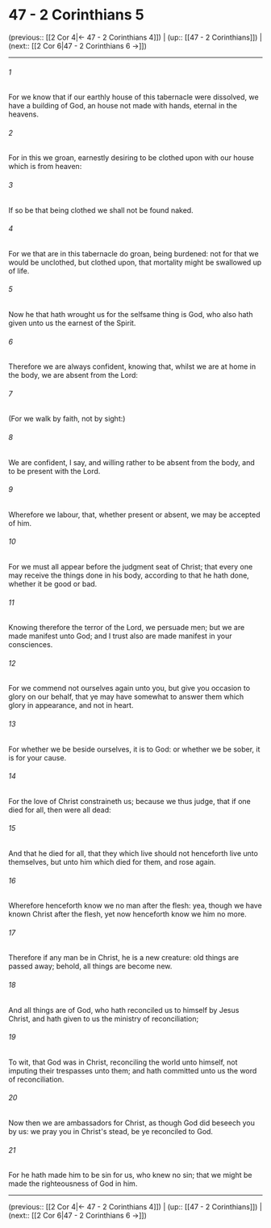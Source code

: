 # 47 - 2 Corinthians 5

(previous:: [[2 Cor 4|← 47 - 2 Corinthians 4]]) | (up:: [[47 - 2 Corinthians]]) | (next:: [[2 Cor 6|47 - 2 Corinthians 6 →]])

***


###### 1 
For we know that if our earthly house of this tabernacle were dissolved, we have a building of God, an house not made with hands, eternal in the heavens. 

###### 2 
For in this we groan, earnestly desiring to be clothed upon with our house which is from heaven: 

###### 3 
If so be that being clothed we shall not be found naked. 

###### 4 
For we that are in this tabernacle do groan, being burdened: not for that we would be unclothed, but clothed upon, that mortality might be swallowed up of life. 

###### 5 
Now he that hath wrought us for the selfsame thing is God, who also hath given unto us the earnest of the Spirit. 

###### 6 
Therefore we are always confident, knowing that, whilst we are at home in the body, we are absent from the Lord: 

###### 7 
(For we walk by faith, not by sight:) 

###### 8 
We are confident, I say, and willing rather to be absent from the body, and to be present with the Lord. 

###### 9 
Wherefore we labour, that, whether present or absent, we may be accepted of him. 

###### 10 
For we must all appear before the judgment seat of Christ; that every one may receive the things done in his body, according to that he hath done, whether it be good or bad. 

###### 11 
Knowing therefore the terror of the Lord, we persuade men; but we are made manifest unto God; and I trust also are made manifest in your consciences. 

###### 12 
For we commend not ourselves again unto you, but give you occasion to glory on our behalf, that ye may have somewhat to answer them which glory in appearance, and not in heart. 

###### 13 
For whether we be beside ourselves, it is to God: or whether we be sober, it is for your cause. 

###### 14 
For the love of Christ constraineth us; because we thus judge, that if one died for all, then were all dead: 

###### 15 
And that he died for all, that they which live should not henceforth live unto themselves, but unto him which died for them, and rose again. 

###### 16 
Wherefore henceforth know we no man after the flesh: yea, though we have known Christ after the flesh, yet now henceforth know we him no more. 

###### 17 
Therefore if any man be in Christ, he is a new creature: old things are passed away; behold, all things are become new. 

###### 18 
And all things are of God, who hath reconciled us to himself by Jesus Christ, and hath given to us the ministry of reconciliation; 

###### 19 
To wit, that God was in Christ, reconciling the world unto himself, not imputing their trespasses unto them; and hath committed unto us the word of reconciliation. 

###### 20 
Now then we are ambassadors for Christ, as though God did beseech you by us: we pray you in Christ's stead, be ye reconciled to God. 

###### 21 
For he hath made him to be sin for us, who knew no sin; that we might be made the righteousness of God in him.

***

(previous:: [[2 Cor 4|← 47 - 2 Corinthians 4]]) | (up:: [[47 - 2 Corinthians]]) | (next:: [[2 Cor 6|47 - 2 Corinthians 6 →]])
